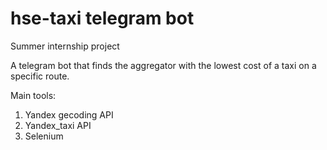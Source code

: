 # hse-taxi telegram bot
 
Summer internship project

A telegram bot that finds the aggregator with the lowest cost of a taxi on a specific route.

Main tools:
  1. Yandex gecoding API
  2. Yandex_taxi API
  3. Selenium
